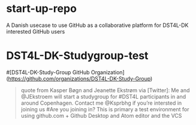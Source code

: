 # start-up-repo
A Danish usecase to use GitHub as a collaborative platform for DST4L-DK interested GitHub users
# DST4L-DK-Studygroup-test
#[DST4L-DK-Study-Group GitHub Organization] (https://github.com/organizations/DST4L-DK-Study-Group) 
> quote from Kasper Bøgn and Jeanette Ekstrøm via [Twitter]: Me and @JEkstroem will start a studygroup for #DST4L participants in and around Copenhagen. Contact me @Ksprbhg if you’re intersted in joining us
#Are you joining in?
This is primary a test environment for using github.com + Github Desktop and Atom editor and the VCS
